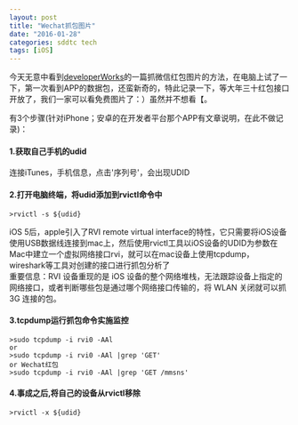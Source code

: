 ```yaml
---
layout: post
title: "Wechat抓包图片"
date: "2016-01-28"
categories: sddtc tech
tags: [iOS]
---
```


今天无意中看到[developerWorks](http://mp.weixin.qq.com/s?__biz=MjM5MzA0ODkyMA==&mid=405276891&idx=1&sn=ebd98476ad94725d57d2570bde17e45d&scene=23&srcid=0128POvbcBkiuZTd9TG7aCs2#rd)的一篇抓微信红包图片的方法，在电脑上试了一下，第一次看到APP的数据包，还蛮新奇的，特此记录一下，等大年三十红包接口开放了，我们一家可以看免费图片了：）虽然并不想看【。  

有3个步骤(针对iPhone；安卓的在开发者平台那个APP有文章说明，在此不做记录)：  

#### 1.获取自己手机的udid  

连接iTunes，手机信息，点击'序列号'，会出现UDID  

#### 2.打开电脑终端，将udid添加到rvictl命令中  

```vim
>rvictl -s ${udid}
```

iOS 5后，apple引入了RVI remote virtual interface的特性，它只需要将iOS设备使用USB数据线连接到mac上，然后使用rvictl工具以iOS设备的UDID为参数在Mac中建立一个虚拟网络接口rvi，就可以在mac设备上使用tcpdump，wireshark等工具对创建的接口进行抓包分析了  
重要信息：RVI 设备重现的是 iOS 设备的整个网络堆栈，无法跟踪设备上指定的网络接口，或者判断哪些包是通过哪个网络接口传输的，将 WLAN 关闭就可以抓 3G 连接的包。  

#### 3.tcpdump运行抓包命令实施监控  

```vim
>sudo tcpdump -i rvi0 -AAl
or
>sudo tcpdump -i rvi0 -AAl |grep 'GET'
or Wechat红包
>sudo tcpdump -i rvi0 -AAl |grep 'GET /mmsns'
```

#### 4.事成之后,将自己的设备从rvictl移除  

```vim
>rvictl -x ${udid}
```
